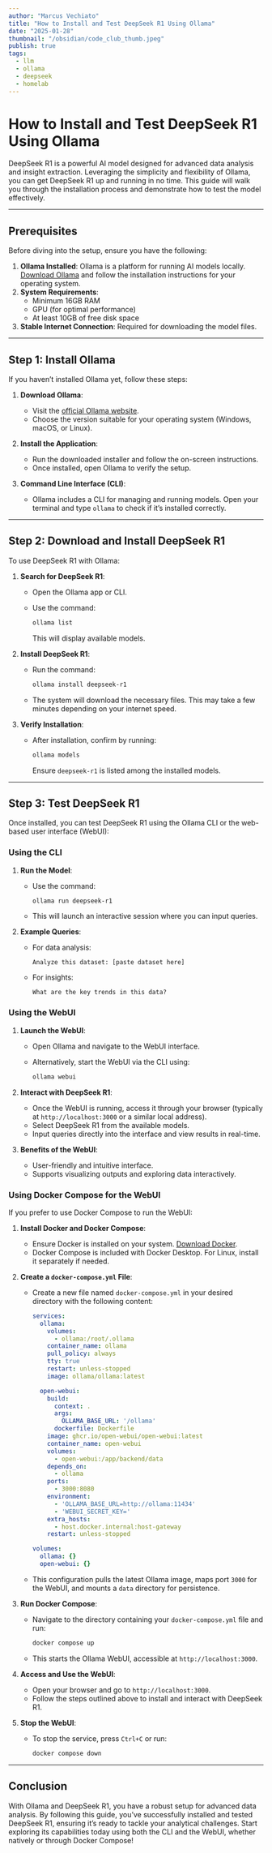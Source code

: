 ```yaml
---
author: "Marcus Vechiato"
title: "How to Install and Test DeepSeek R1 Using Ollama"
date: "2025-01-28"
thumbnail: "/obsidian/code_club_thumb.jpeg"
publish: true
tags: 
  - llm
  - ollama
  - deepseek
  - homelab
--- 
```


# How to Install and Test DeepSeek R1 Using Ollama

DeepSeek R1 is a powerful AI model designed for advanced data analysis and insight extraction. Leveraging the simplicity and flexibility of Ollama, you can get DeepSeek R1 up and running in no time. This guide will walk you through the installation process and demonstrate how to test the model effectively.

---

## Prerequisites

Before diving into the setup, ensure you have the following:

1. **Ollama Installed**: Ollama is a platform for running AI models locally. [Download Ollama](https://ollama.com/download) and follow the installation instructions for your operating system.
2. **System Requirements**:
    - Minimum 16GB RAM
    - GPU (for optimal performance)
    - At least 10GB of free disk space
3. **Stable Internet Connection**: Required for downloading the model files.

---

## Step 1: Install Ollama

If you haven’t installed Ollama yet, follow these steps:

1. **Download Ollama**:
    
    - Visit the [official Ollama website](https://ollama.com/download).
    - Choose the version suitable for your operating system (Windows, macOS, or Linux).
2. **Install the Application**:
    
    - Run the downloaded installer and follow the on-screen instructions.
    - Once installed, open Ollama to verify the setup.
3. **Command Line Interface (CLI)**:
    
    - Ollama includes a CLI for managing and running models. Open your terminal and type `ollama` to check if it’s installed correctly.

---

## Step 2: Download and Install DeepSeek R1

To use DeepSeek R1 with Ollama:

1. **Search for DeepSeek R1**:
    
    - Open the Ollama app or CLI.
    - Use the command:
        
        ```bash
        ollama list
        ```
        
        This will display available models.
2. **Install DeepSeek R1**:
    
    - Run the command:
        
        ```bash
        ollama install deepseek-r1
        ```
        
    - The system will download the necessary files. This may take a few minutes depending on your internet speed.
3. **Verify Installation**:
    
    - After installation, confirm by running:
        
        ```bash
        ollama models
        ```
        
        Ensure `deepseek-r1` is listed among the installed models.

---

## Step 3: Test DeepSeek R1

Once installed, you can test DeepSeek R1 using the Ollama CLI or the web-based user interface (WebUI):

### Using the CLI

1. **Run the Model**:
    
    - Use the command:
        
        ```bash
        ollama run deepseek-r1
        ```
        
    - This will launch an interactive session where you can input queries.
2. **Example Queries**:
    
    - For data analysis:
        
        ```
        Analyze this dataset: [paste dataset here]
        ```
        
    - For insights:
        
        ```
        What are the key trends in this data?
        ```
        

### Using the WebUI

1. **Launch the WebUI**:
    
    - Open Ollama and navigate to the WebUI interface.
    - Alternatively, start the WebUI via the CLI using:
        
        ```bash
        ollama webui
        ```
        
2. **Interact with DeepSeek R1**:
    
    - Once the WebUI is running, access it through your browser (typically at `http://localhost:3000` or a similar local address).
    - Select DeepSeek R1 from the available models.
    - Input queries directly into the interface and view results in real-time.
3. **Benefits of the WebUI**:
    
    - User-friendly and intuitive interface.
    - Supports visualizing outputs and exploring data interactively.

### Using Docker Compose for the WebUI

If you prefer to use Docker Compose to run the WebUI:

1. **Install Docker and Docker Compose**:
    
    - Ensure Docker is installed on your system. [Download Docker](https://www.docker.com/get-started).
    - Docker Compose is included with Docker Desktop. For Linux, install it separately if needed.
2. **Create a `docker-compose.yml` File**:
    
    - Create a new file named `docker-compose.yml` in your desired directory with the following content:
        
        ```yaml
		services:
		  ollama:
		    volumes:
		      - ollama:/root/.ollama
		    container_name: ollama
		    pull_policy: always
		    tty: true
		    restart: unless-stopped
		    image: ollama/ollama:latest
		
		  open-webui:
		    build:
		      context: .
		      args:
		        OLLAMA_BASE_URL: '/ollama'
		      dockerfile: Dockerfile
		    image: ghcr.io/open-webui/open-webui:latest
		    container_name: open-webui
		    volumes:
		      - open-webui:/app/backend/data
		    depends_on:
		      - ollama
		    ports:
		      - 3000:8080
		    environment:
		      - 'OLLAMA_BASE_URL=http://ollama:11434'
		      - 'WEBUI_SECRET_KEY='
		    extra_hosts:
		      - host.docker.internal:host-gateway
		    restart: unless-stopped
		
		volumes:
		  ollama: {}
		  open-webui: {}
        ```
        
    - This configuration pulls the latest Ollama image, maps port `3000` for the WebUI, and mounts a `data` directory for persistence.
3. **Run Docker Compose**:
    
    - Navigate to the directory containing your `docker-compose.yml` file and run:
        
        ```bash
        docker compose up
        ```
        
    - This starts the Ollama WebUI, accessible at `http://localhost:3000`.
4. **Access and Use the WebUI**:
    
    - Open your browser and go to `http://localhost:3000`.
    - Follow the steps outlined above to install and interact with DeepSeek R1.
5. **Stop the WebUI**:
    
    - To stop the service, press `Ctrl+C` or run:
        
        ```bash
        docker compose down
        ```
        

---

## Conclusion

With Ollama and DeepSeek R1, you have a robust setup for advanced data analysis. By following this guide, you’ve successfully installed and tested DeepSeek R1, ensuring it’s ready to tackle your analytical challenges. Start exploring its capabilities today using both the CLI and the WebUI, whether natively or through Docker Compose!